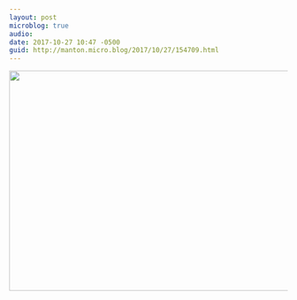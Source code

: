 ```yaml
---
layout: post
microblog: true
audio: 
date: 2017-10-27 10:47 -0500
guid: http://manton.micro.blog/2017/10/27/154709.html
---
```



<img src="http://micro.manton.org/uploads/2017/859d8937aa.jpg" width="600" height="398" />
